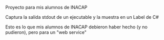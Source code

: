 Proyecto para mis alumnos de INACAP

Captura la salida stdout de un ejecutable y la muestra en un Label de C#

Esto es lo que mis alumnos de INACAP debieron haber hecho (y no pudieron), pero para un "web service"


